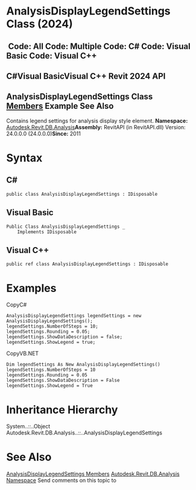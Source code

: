 # AnalysisDisplayLegendSettings Class (2024)

﻿
 Code: All Code: Multiple Code: C# Code: Visual Basic Code: Visual C++   
---  
C#Visual BasicVisual C++
Revit 2024 API  
---  
AnalysisDisplayLegendSettings Class  
[Members](c1b815c3-46f6-5d09-b09c-e28a183d8a01.md "AnalysisDisplayLegendSettings Members") Example See Also  
---  
Contains legend settings for analysis display style element. 
**Namespace:** [Autodesk.Revit.DB.Analysis](958e2e12-587d-f188-5d7b-f13d7dbfdf48.md "Autodesk.Revit.DB.Analysis Namespace")**Assembly:** RevitAPI (in RevitAPI.dll) Version: 24.0.0.0 (24.0.0.0)**Since:** 2011 
# Syntax
C#  
---  
```text
public class AnalysisDisplayLegendSettings : IDisposable
```
  
Visual Basic  
---  
```text
Public Class AnalysisDisplayLegendSettings _
	Implements IDisposable
```
  
Visual C++  
---  
```text
public ref class AnalysisDisplayLegendSettings : IDisposable
```
  
# Examples
CopyC#
```text
AnalysisDisplayLegendSettings legendSettings = new AnalysisDisplayLegendSettings();
legendSettings.NumberOfSteps = 10;
legendSettings.Rounding = 0.05;
legendSettings.ShowDataDescription = false;
legendSettings.ShowLegend = true;
```

CopyVB.NET
```text
Dim legendSettings As New AnalysisDisplayLegendSettings()
legendSettings.NumberOfSteps = 10
legendSettings.Rounding = 0.05
legendSettings.ShowDataDescription = False
legendSettings.ShowLegend = True
```

# Inheritance Hierarchy
System..::..Object Autodesk.Revit.DB.Analysis..::..AnalysisDisplayLegendSettings
# See Also
[AnalysisDisplayLegendSettings Members](c1b815c3-46f6-5d09-b09c-e28a183d8a01.md "AnalysisDisplayLegendSettings Members")
[Autodesk.Revit.DB.Analysis Namespace](958e2e12-587d-f188-5d7b-f13d7dbfdf48.md "Autodesk.Revit.DB.Analysis Namespace")
Send comments on this topic to 